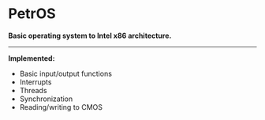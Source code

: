 # PetrOS
<b>Basic operating system to Intel x86 architecture.</b><br>
<hr>
<b>Implemented:</b><br>
<ul>
  <li>Basic input/output functions</li>
  <li>Interrupts</li>
  <li>Threads</li>
  <li>Synchronization</li>
  <li>Reading/writing to CMOS</li>
</ul>
